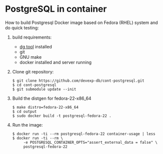 PostgreSQL in container
=======================

How to build Postgresql Docker image based on Fedora (RHEL) system and do quick
testing:

1. build requirements:

    * [dg tool](https://github.com/devexp-db/distgen) installed
    * git
    * GNU make
    * docker installed and server running

2. Clone git repository:

   ```
   $ git clone https://github.com/devexp-db/cont-postgresql.git
   $ cd cont-postgresql
   $ git submodule update --init
   ```

3. Build the distgen for fedora-22-x86\_64

   ```
   $ make distro=fedora-22-x86_64
   $ cd output
   $ sudo docker build -t postgresql-fedora-22 .
   ```

4. Run the image:

   ```
   $ docker run -ti --rm postgresql-fedora-22 container-usage | less
   $ docker run -ti --rm \
        -e POSTGRESQL_CONTAINER_OPTS="assert_external_data = false" \
        postgresql-fedora-22
   ```

